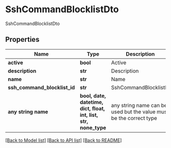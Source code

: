 # SshCommandBlocklistDto

SshCommandBlocklistDto

## Properties
Name | Type | Description | Notes
------------ | ------------- | ------------- | -------------
**active** | **bool** | Active | [optional] 
**description** | **str** | Description | [optional] 
**name** | **str** | Name | [optional] 
**ssh_command_blocklist_id** | **str** | SshCommandBlocklistId | [optional] 
**any string name** | **bool, date, datetime, dict, float, int, list, str, none_type** | any string name can be used but the value must be the correct type | [optional]

[[Back to Model list]](../README.md#documentation-for-models) [[Back to API list]](../README.md#documentation-for-api-endpoints) [[Back to README]](../README.md)



